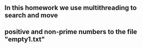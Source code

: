 ## In this homework we use multithreading to search and move
## positive and non-prime numbers to the file "empty1.txt"
